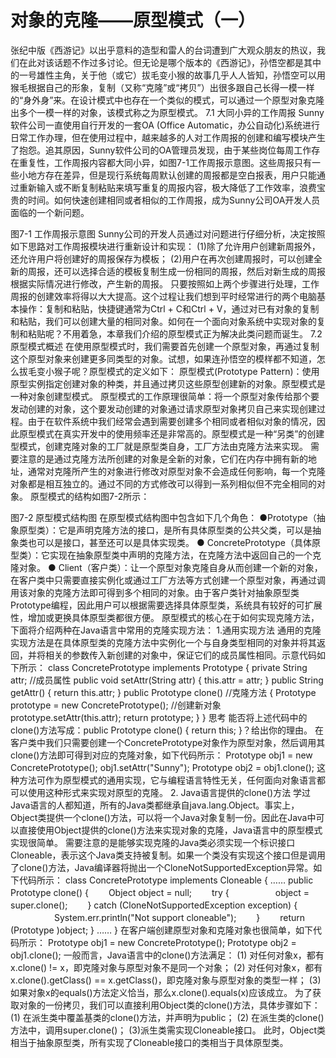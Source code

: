 # 对象的克隆——原型模式（一）

张纪中版《西游记》以出乎意料的造型和雷人的台词遭到广大观众朋友的热议，我们在此对该话题不作过多讨论。但无论是哪个版本的《西游记》，孙悟空都是其中的一号雄性主角，关于他（或它）拔毛变小猴的故事几乎人人皆知，孙悟空可以用猴毛根据自己的形象，复制（又称“克隆”或“拷贝”）出很多跟自己长得一模一样的“身外身”来。在设计模式中也存在一个类似的模式，可以通过一个原型对象克隆出多个一模一样的对象，该模式称之为原型模式。
7.1 大同小异的工作周报 
Sunny软件公司一直使用自行开发的一套OA (Office Automatic，办公自动化)系统进行日常工作办理，但在使用过程中，越来越多的人对工作周报的创建和编写模块产生了抱怨。追其原因，Sunny软件公司的OA管理员发现，由于某些岗位每周工作存在重复性，工作周报内容都大同小异，如图7-1工作周报示意图。这些周报只有一些小地方存在差异，但是现行系统每周默认创建的周报都是空白报表，用户只能通过重新输入或不断复制粘贴来填写重复的周报内容，极大降低了工作效率，浪费宝贵的时间。如何快速创建相同或者相似的工作周报，成为Sunny公司OA开发人员面临的一个新问题。

图7-1 工作周报示意图
       Sunny公司的开发人员通过对问题进行仔细分析，决定按照如下思路对工作周报模块进行重新设计和实现：
       (1)除了允许用户创建新周报外，还允许用户将创建好的周报保存为模板；
       (2)用户在再次创建周报时，可以创建全新的周报，还可以选择合适的模板复制生成一份相同的周报，然后对新生成的周报根据实际情况进行修改，产生新的周报。
       只要按照如上两个步骤进行处理，工作周报的创建效率将得以大大提高。这个过程让我们想到平时经常进行的两个电脑基本操作：复制和粘贴，快捷键通常为Ctrl + C和Ctrl + V，通过对已有对象的复制和粘贴，我们可以创建大量的相同对象。如何在一个面向对象系统中实现对象的复制和粘贴呢？不用着急，本章我们介绍的原型模式正为解决此类问题而诞生。
7.2 原型模式概述
      在使用原型模式时，我们需要首先创建一个原型对象，再通过复制这个原型对象来创建更多同类型的对象。试想，如果连孙悟空的模样都不知道，怎么拔毛变小猴子呢？原型模式的定义如下：
原型模式(Prototype  Pattern)：使用原型实例指定创建对象的种类，并且通过拷贝这些原型创建新的对象。原型模式是一种对象创建型模式。
      原型模式的工作原理很简单：将一个原型对象传给那个要发动创建的对象，这个要发动创建的对象通过请求原型对象拷贝自己来实现创建过程。由于在软件系统中我们经常会遇到需要创建多个相同或者相似对象的情况，因此原型模式在真实开发中的使用频率还是非常高的。原型模式是一种“另类”的创建型模式，创建克隆对象的工厂就是原型类自身，工厂方法由克隆方法来实现。
      需要注意的是通过克隆方法所创建的对象是全新的对象，它们在内存中拥有新的地址，通常对克隆所产生的对象进行修改对原型对象不会造成任何影响，每一个克隆对象都是相互独立的。通过不同的方式修改可以得到一系列相似但不完全相同的对象。
       原型模式的结构如图7-2所示：

图7-2 原型模式结构图
      在原型模式结构图中包含如下几个角色：
      ●Prototype（抽象原型类）：它是声明克隆方法的接口，是所有具体原型类的公共父类，可以是抽象类也可以是接口，甚至还可以是具体实现类。
      ● ConcretePrototype（具体原型类）：它实现在抽象原型类中声明的克隆方法，在克隆方法中返回自己的一个克隆对象。
      ● Client（客户类）：让一个原型对象克隆自身从而创建一个新的对象，在客户类中只需要直接实例化或通过工厂方法等方式创建一个原型对象，再通过调用该对象的克隆方法即可得到多个相同的对象。由于客户类针对抽象原型类Prototype编程，因此用户可以根据需要选择具体原型类，系统具有较好的可扩展性，增加或更换具体原型类都很方便。
      原型模式的核心在于如何实现克隆方法，下面将介绍两种在Java语言中常用的克隆实现方法：
1.通用实现方法
      通用的克隆实现方法是在具体原型类的克隆方法中实例化一个与自身类型相同的对象并将其返回，并将相关的参数传入新创建的对象中，保证它们的成员属性相同。示意代码如下所示：
class ConcretePrototype implements Prototype
{
private String  attr; //成员属性
public void  setAttr(String attr)
{
    this.attr = attr;
}
public String  getAttr()
{
    return this.attr;
}
public Prototype  clone() //克隆方法
{
    Prototype  prototype = new ConcretePrototype(); //创建新对象
    prototype.setAttr(this.attr);
    return prototype;
}
}
思考
能否将上述代码中的clone()方法写成：public Prototype clone() { return this; }？给出你的理由。
      在客户类中我们只需要创建一个ConcretePrototype对象作为原型对象，然后调用其clone()方法即可得到对应的克隆对象，如下代码所示：
Prototype obj1  = new ConcretePrototype();
obj1.setAttr("Sunny");
Prototype obj2  = obj1.clone();
      这种方法可作为原型模式的通用实现，它与编程语言特性无关，任何面向对象语言都可以使用这种形式来实现对原型的克隆。
2. Java语言提供的clone()方法
      学过Java语言的人都知道，所有的Java类都继承自java.lang.Object。事实上，Object类提供一个clone()方法，可以将一个Java对象复制一份。因此在Java中可以直接使用Object提供的clone()方法来实现对象的克隆，Java语言中的原型模式实现很简单。
      需要注意的是能够实现克隆的Java类必须实现一个标识接口Cloneable，表示这个Java类支持被复制。如果一个类没有实现这个接口但是调用了clone()方法，Java编译器将抛出一个CloneNotSupportedException异常。如下代码所示：
class ConcretePrototype implements  Cloneable
{
……
public Prototype  clone()
{
　　Object object = null;
　　try {
　　　　　object = super.clone();
　　} catch (CloneNotSupportedException exception) {
　　　　　System.err.println("Not support cloneable");
　　}
　　return (Prototype )object;
}
……
}
      在客户端创建原型对象和克隆对象也很简单，如下代码所示：
Prototype obj1  = new ConcretePrototype();
Prototype obj2  = obj1.clone();
      一般而言，Java语言中的clone()方法满足：
(1) 对任何对象x，都有x.clone() != x，即克隆对象与原型对象不是同一个对象；
(2) 对任何对象x，都有x.clone().getClass() == x.getClass()，即克隆对象与原型对象的类型一样；
(3) 如果对象x的equals()方法定义恰当，那么x.clone().equals(x)应该成立。
      为了获取对象的一份拷贝，我们可以直接利用Object类的clone()方法，具体步骤如下：
(1) 在派生类中覆盖基类的clone()方法，并声明为public；
(2) 在派生类的clone()方法中，调用super.clone()；
(3)派生类需实现Cloneable接口。
      此时，Object类相当于抽象原型类，所有实现了Cloneable接口的类相当于具体原型类。